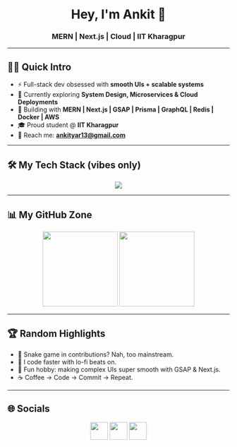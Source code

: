 <h1 align="center">Hey, I'm Ankit 🚀</h1>
<h3 align="center">MERN | Next.js | Cloud | IIT Kharagpur</h3>

---

## 👨‍💻 Quick Intro
- ⚡ Full-stack dev obsessed with **smooth UIs + scalable systems**
- 🎯 Currently exploring **System Design, Microservices & Cloud Deployments**
- 🌱 Building with **MERN | Next.js | GSAP | Prisma | GraphQL | Redis | Docker | AWS**
- 🎓 Proud student @ **IIT Kharagpur**
- 💌 Reach me: **ankityar13@gmail.com**

---

## 🛠️ My Tech Stack (vibes only)
<p align="center">
<img src="https://skillicons.dev/icons?i=react,next,ts,nodejs,express,mongodb,graphql,prisma,redis,docker,aws,postgres,mysql,js,html,css" />
</p>

---

## 📊 My GitHub Zone
<p align="center">
<img src="https://github-readme-stats.vercel.app/api?username=YOURUSERNAME&show_icons=true&theme=transparent&hide_border=true" height="170"/>
<img src="https://streak-stats.demolab.com?user=YOURUSERNAME&theme=transparent&hide_border=true" height="170"/>
</p>

---

## 🏆 Random Highlights
- 🐍 Snake game in contributions? Nah, too mainstream.  
- 🎵 I code faster with lo-fi beats on.  
- 🎨 Fun hobby: making complex UIs super smooth with GSAP & Next.js.  
- ☕ Coffee → Code → Commit → Repeat.  

---

## 🌐 Socials
<p align="center">
<a href="https://linkedin.com/in/yourlinkedin"><img src="https://skillicons.dev/icons?i=linkedin" height="40"/></a>
<a href="mailto:ankityar13@gmail.com"><img src="https://skillicons.dev/icons?i=gmail" height="40"/></a>
<a href="https://twitter.com/yourtwitter"><img src="https://skillicons.dev/icons?i=twitter" height="40"/></a>
</p>